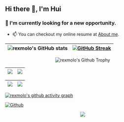## Hi there 👋, I'm Hui

<!--
**rexmolo/rexmolo** is a ✨ _special_ ✨ repository because its `README.md` (this file) appears on your GitHub profile.

Here are some ideas to get you started:

- 🔭 I’m currently working on ...
- 🌱 I’m currently learning ...
- 👯 I’m looking to collaborate on ...
- 🤔 I’m looking for help with ...
- 💬 Ask me about ...
- 📫 How to reach me: ...
- 😄 Pronouns: ...
- ⚡ Fun fact: ...
-->

### 🔭 I'm currently looking for a new opportunity.

- 📫 You can checkout my online resume at [About me](https://www.linkedin.com/in/rexmolo).


 <p align="center">


  |   ![rexmolo's GitHub stats](https://github-readme-stats.vercel.app/api?username=rexmolo&show_icons=true&count_private=true&theme=nightowl)    |    [![GitHub Streak](https://github-readme-streak-stats.herokuapp.com/?user=rexmolo&theme=nightowl)](https://git.io/streak-stats)     |
 | --- | --- |

 <img align="center" src="https://github-profile-trophy.vercel.app/?username=rexmolo&column=7&margin-w=20&theme=juicyfresh" alt="rexmolo's Github Trophy" />

<br/>

  |   ![](https://github-profile-summary-cards.vercel.app/api/cards/profile-details?username=rexmolo&theme=github_dark)   |    ![](https://github-profile-summary-cards.vercel.app/api/cards/most-commit-language?username=rexmolo&theme=github_dark)     |
 | --- | --- |

   |   ![](https://github-profile-summary-cards.vercel.app/api/cards/stats?username=rexmolo&theme=github_dark)   |    ![](https://github-profile-summary-cards.vercel.app/api/cards/productive-time?username=rexmolo&theme=github_dark)     |
 | --- | --- |


 [![rexmolo's github activity graph](https://github-readme-activity-graph.cyclic.app/graph?username=rexmolo)](https://github.com/ashutosh00710/github-readme-activity-graph)


 </p>

[![Github](https://img.shields.io/github/followers/rexmolo?label=Follow&style=social)](https://github.com/rexmolo)


<p align="center">
   <img src="https://capsule-render.vercel.app/api?type=waving&color=gradient&height=100&section=footer"/>
</p>
<!--
**rexmolo/rexmolo** is a ✨ _special_ ✨ repository because its `README.md` (this file) appears on your GitHub profile.

[![Top Langs](https://github-readme-stats.vercel.app/api/top-langs/?username=rexmolo&layout=compact)](https://github.com/rexmolo)
